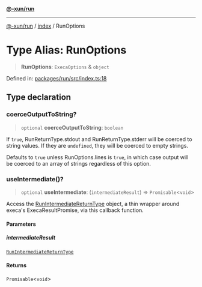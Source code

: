 [**@-xun/run**](../../README.md)

***

[@-xun/run](../../README.md) / [index](../README.md) / RunOptions

# Type Alias: RunOptions

> **RunOptions**: `ExecaOptions` & `object`

Defined in: [packages/run/src/index.ts:18](https://github.com/Xunnamius/exec-utils/blob/1d301924c61bd522d2363c0dc0b2b266cbb947bc/packages/run/src/index.ts#L18)

## Type declaration

### coerceOutputToString?

> `optional` **coerceOutputToString**: `boolean`

If `true`, RunReturnType.stdout and RunReturnType.stderr
will be coerced to string values. If they are `undefined`, they will be
coerced to empty strings.

Defaults to `true` unless RunOptions.lines is `true`, in which case
output will be coerced to an array of strings regardless of this option.

### useIntermediate()?

> `optional` **useIntermediate**: (`intermediateResult`) => `Promisable`\<`void`\>

Access the [RunIntermediateReturnType](RunIntermediateReturnType.md) object, a thin wrapper around
execa's ExecaResultPromise, via this callback function.

#### Parameters

##### intermediateResult

[`RunIntermediateReturnType`](RunIntermediateReturnType.md)

#### Returns

`Promisable`\<`void`\>
